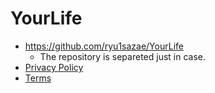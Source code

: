 # YourLife

- https://github.com/ryu1sazae/YourLife
  - The repository is separeted just in case.
- [Privacy Policy](PrivacyPolicy.md)
- [Terms](Terms.md)
